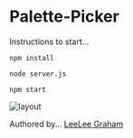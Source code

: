 # Palette-Picker

Instructions to start...

```npm install```

```node server.js```

```npm start```

![layout](https://github.com/TwirlingGoddess/Palette-Picker/blob/master/Screen%20Shot%202018-10-01%20at%205.45.22%20PM.png)


Authored by...
[LeeLee Graham](https://github.com/TwirlingGoddess)
